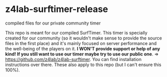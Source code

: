 # z4lab-surftimer-release
compiled files for our private community timer


This repo is meant for our compiled SurfTimer. 
This timer is specially created for our community (so it wouldn't make sense to provide the source files in the first place) and it's mainly focused on server performance and the well-being of the players on it. **I WON'T provide support or help of any kind! If you still want to use our timer maybe try to use our public one**. => https://github.com/z4lab/z4lab-surftimer. 
You can find installation instructions over there. These also apply to this repo (but I can't ensure this 100%).
